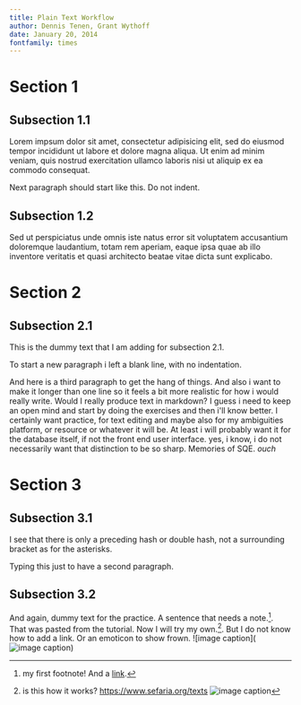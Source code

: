 ```yaml
---
title: Plain Text Workflow
author: Dennis Tenen, Grant Wythoff
date: January 20, 2014
fontfamily: times
---
```


# Section 1

## Subsection 1.1

Lorem impsum dolor sit amet,  consectetur adipisicing elit, sed do eiusmod tempor incididunt ut labore et dolore magna aliqua. Ut enim ad minim veniam, quis nostrud exercitation ullamco laboris nisi ut aliquip ex ea commodo consequat.

Next paragraph should start like this. Do not indent.

## Subsection 1.2

Sed ut perspiciatus unde omnis iste natus error sit voluptatem accusantium doloremque laudantium, totam rem aperiam, eaque  ipsa quae ab illo inventore veritatis et quasi architecto beatae vitae dicta sunt explicabo.

# Section 2

## Subsection 2.1

This is the dummy text that I am adding for subsection 2.1.

To start a new paragraph i left a blank line, with no indentation.

And here is a third paragraph to get the hang of things.  And also i want to make it longer than one line so it feels a bit more realistic for how i would really write.  Would I really produce text in markdown?  I guess i need to keep an open mind and start by doing the exercises and then i'll know better.  I certainly want practice, for text editing and maybe also for my ambiguities platform, or resource or whatever it will be. At least i will probably want it for the database itself, if not the front end user interface.  yes, i know, i do not necessarily want that distinction to be so sharp.  Memories of SQE. *ouch*

# Section 3

## Subsection 3.1

I see that there is only a preceding hash or double hash, not a surrounding bracket as for the asterisks.

Typing this just to have a second paragraph.

## Subsection 3.2

And again, dummy text for the practice. A sentence that needs a note.[^1].  That was pasted from the tutorial. Now I will try my own.[^2]. But I do not know how to add a link.  Or an emoticon to show frown.
![image caption](![image caption](your_image.jpg))


[^1]: my first footnote! And a [link](https://www.eff.org/).
[^2]: is this how it works? <https://www.sefaria.org/texts>
![image caption](your_image.jpg)
